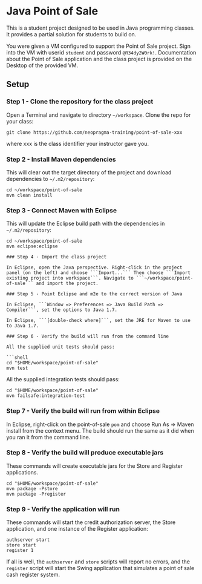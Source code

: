 # Java Point of Sale

This is a student project designed to be used in Java programming classes. It provides a partial solution for students to build on.

You were given a VM configured to support the Point of Sale project. Sign into the VM with userid ```student``` and password ```@R34dy2W0rk!```. Documentation about the Point of Sale application and the class project is provided on the Desktop of the provided VM.

## Setup

### Step 1 - Clone the repository for the class project

Open a Terminal and navigate to directory ```~/workspace```. Clone the repo for your class:

```shell
git clone https://github.com/neopragma-training/point-of-sale-xxx
```

where xxx is the class identifier your instructor gave you.

### Step 2 - Install Maven dependencies

This will clear out the target directory of the project and download dependencies to ```~/.m2/repository```:

```shell
cd ~/workspace/point-of-sale
mvn clean install
```

### Step 3 - Connect Maven with Eclipse

This will update the Eclipse build path with the dependencies in ```~/.m2/repository```:

```shell
cd ~/workspace/point-of-sale
mvn eclipse:eclipse

### Step 4 - Import the class project

In Eclipse, open the Java perspective. Right-click in the project panel (on the left) and choose ```Import...``` Then choose ```Import existing project into workspace```. Navigate to ```~/workspace/point-of-sale``` and import the project.

### Step 5 - Point Eclipse and m2e to the correct version of Java

In Eclipse, ```Window => Preferences => Java Build Path => Compiler```, set the options to Java 1.7.

In Eclipse, ```[double-check where]```, set the JRE for Maven to use to Java 1.7.

### Step 6 - Verify the build will run from the command line

All the supplied unit tests should pass:

```shell
cd "$HOME/workspace/point-of-sale"
mvn test
```

All the supplied integration tests should pass:

```shell
cd "$HOME/workspace/point-of-sale"
mvn failsafe:integration-test
```

### Step 7 - Verify the build will run from within Eclipse

In Eclipse, right-click on the point-of-sale ```pom``` and choose Run As => Maven install from the context menu. The build should run the same as it did when you ran it from the command line.

### Step 8 - Verify the build will produce executable jars

These commands will create executable jars for the Store and Register applications.

```shell
cd "$HOME/workspace/point-of-sale"
mvn package -Pstore
mvn package -Pregister
```

### Step 9 - Verify the application will run

These commands will start the credit authorization server, the Store application, and one instance of the Register application:

```shell
authserver start
store start
register 1
```

If all is well, the ```authserver``` and ```store``` scripts will report no errors, and the ```register``` script will start the Swing application that simulates a point of sale cash register system.




